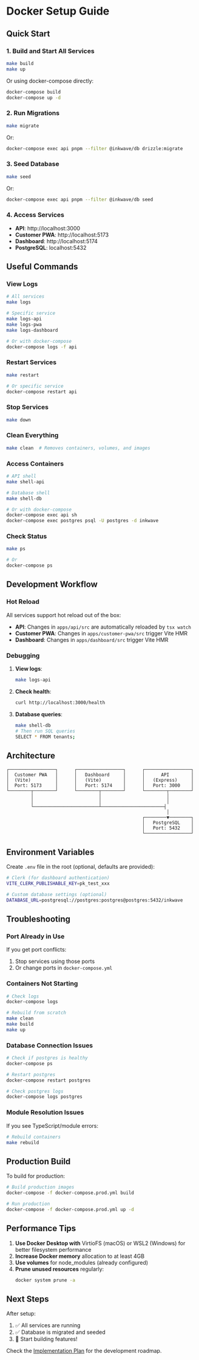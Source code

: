 # Docker Setup Guide

## Quick Start

### 1. Build and Start All Services

```bash
make build
make up
```

Or using docker-compose directly:

```bash
docker-compose build
docker-compose up -d
```

### 2. Run Migrations

```bash
make migrate
```

Or:

```bash
docker-compose exec api pnpm --filter @inkwave/db drizzle:migrate
```

### 3. Seed Database

```bash
make seed
```

Or:

```bash
docker-compose exec api pnpm --filter @inkwave/db seed
```

### 4. Access Services

- **API**: http://localhost:3000
- **Customer PWA**: http://localhost:5173
- **Dashboard**: http://localhost:5174
- **PostgreSQL**: localhost:5432

## Useful Commands

### View Logs

```bash
# All services
make logs

# Specific service
make logs-api
make logs-pwa
make logs-dashboard

# Or with docker-compose
docker-compose logs -f api
```

### Restart Services

```bash
make restart

# Or specific service
docker-compose restart api
```

### Stop Services

```bash
make down
```

### Clean Everything

```bash
make clean  # Removes containers, volumes, and images
```

### Access Containers

```bash
# API shell
make shell-api

# Database shell
make shell-db

# Or with docker-compose
docker-compose exec api sh
docker-compose exec postgres psql -U postgres -d inkwave
```

### Check Status

```bash
make ps

# Or
docker-compose ps
```

## Development Workflow

### Hot Reload

All services support hot reload out of the box:

- **API**: Changes in `apps/api/src` are automatically reloaded by `tsx watch`
- **Customer PWA**: Changes in `apps/customer-pwa/src` trigger Vite HMR
- **Dashboard**: Changes in `apps/dashboard/src` trigger Vite HMR

### Debugging

1. **View logs**:
   ```bash
   make logs-api
   ```

2. **Check health**:
   ```bash
   curl http://localhost:3000/health
   ```

3. **Database queries**:
   ```bash
   make shell-db
   # Then run SQL queries
   SELECT * FROM tenants;
   ```

## Architecture

```
┌─────────────────┐      ┌─────────────────┐      ┌─────────────────┐
│  Customer PWA   │      │   Dashboard     │      │      API        │
│  (Vite)         │      │   (Vite)        │      │   (Express)     │
│  Port: 5173     │      │   Port: 5174    │      │   Port: 3000    │
└────────┬────────┘      └────────┬────────┘      └────────┬────────┘
         │                        │                        │
         │                        │                        │
         └────────────────────────┴───────────────────────┤
                                                           │
                                                  ┌────────▼────────┐
                                                  │   PostgreSQL    │
                                                  │   Port: 5432    │
                                                  └─────────────────┘
```

## Environment Variables

Create `.env` file in the root (optional, defaults are provided):

```bash
# Clerk (for dashboard authentication)
VITE_CLERK_PUBLISHABLE_KEY=pk_test_xxx

# Custom database settings (optional)
DATABASE_URL=postgresql://postgres:postgres@postgres:5432/inkwave
```

## Troubleshooting

### Port Already in Use

If you get port conflicts:

1. Stop services using those ports
2. Or change ports in `docker-compose.yml`

### Containers Not Starting

```bash
# Check logs
docker-compose logs

# Rebuild from scratch
make clean
make build
make up
```

### Database Connection Issues

```bash
# Check if postgres is healthy
docker-compose ps

# Restart postgres
docker-compose restart postgres

# Check postgres logs
docker-compose logs postgres
```

### Module Resolution Issues

If you see TypeScript/module errors:

```bash
# Rebuild containers
make rebuild
```

## Production Build

To build for production:

```bash
# Build production images
docker-compose -f docker-compose.prod.yml build

# Run production
docker-compose -f docker-compose.prod.yml up -d
```

## Performance Tips

1. **Use Docker Desktop with** VirtioFS (macOS) or WSL2 (Windows) for better filesystem performance
2. **Increase Docker memory** allocation to at least 4GB
3. **Use volumes** for node_modules (already configured)
4. **Prune unused resources** regularly:
   ```bash
   docker system prune -a
   ```

## Next Steps

After setup:

1. ✅ All services are running
2. ✅ Database is migrated and seeded
3. 🔄 Start building features!

Check the [Implementation Plan](./docs/implementation-plan.md) for the development roadmap.

